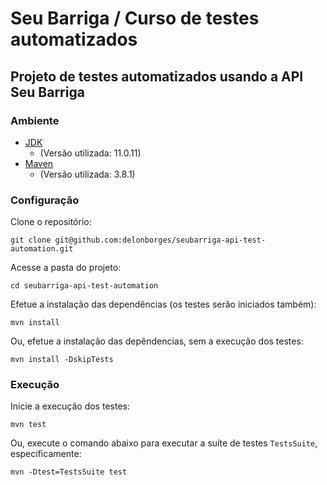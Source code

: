 # Seu Barriga / Curso de testes automatizados
 
## Projeto de testes automatizados usando a API Seu Barriga

### Ambiente

- [JDK](https://www.oracle.com/java/technologies/javase-jdk11-downloads.html "JDK")
    - (Versão utilizada: 11.0.11)
- [Maven](https://maven.apache.org/download.cgi "Maven")
    - (Versão utilizada: 3.8.1)

### Configuração

Clone o repositório:
```
git clone git@github.com:delonborges/seubarriga-api-test-automation.git
```
Acesse a pasta do projeto:
```
cd seubarriga-api-test-automation
```
Efetue a instalação das dependências (os testes serão iniciados também):
```
mvn install
```
Ou, efetue a instalação das depêndencias, sem a execução dos testes:
```
mvn install -DskipTests
```


### Execução
Inicie a execução dos testes:
```
mvn test
```
Ou, execute o comando abaixo para executar a suíte de testes `TestsSuite`, especificamente:
```
mvn -Dtest=TestsSuite test 
```